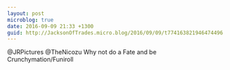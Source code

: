 ```yaml
---
layout: post
microblog: true
date: 2016-09-09 21:33 +1300
guid: http://JacksonOfTrades.micro.blog/2016/09/09/t774163821946474496.html
---
```

@JRPictures @TheNicozu Why not do a Fate and be Crunchymation/Funiroll
